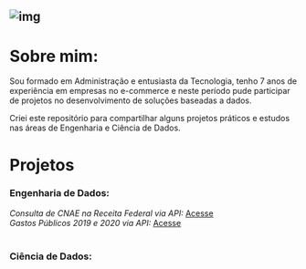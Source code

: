 ![img](https://raw.githubusercontent.com/arthurtavari/portfolio_data_science/master/img/layout.jpg)
--
# Sobre mim:
Sou formado em Administração e entusiasta da Tecnologia, tenho 7 anos de experiência em empresas no e-commerce e neste período pude participar de projetos no desenvolvimento de soluções baseadas a dados. 

Criei este repositório para compartilhar alguns projetos práticos e estudos nas áreas de Engenharia e Ciência de Dados.
<br>

# Projetos
### Engenharia de Dados:
*Consulta de CNAE na Receita Federal via API:* [Acesse](https://github.com/arthurtavari/api_receitaws)
<br>
*Gastos Públicos 2019 e 2020 via API:* [Acesse](https://github.com/arthurtavari/gastos_publicos)
<br>
<br>
### Ciência de Dados:
